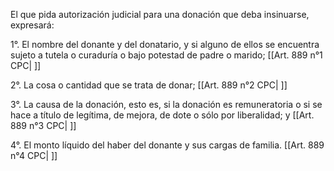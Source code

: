 El que pida autorización judicial para una donación que deba insinuarse, expresará:

1°. El nombre del donante y del donatario, y si alguno de ellos se encuentra sujeto a tutela o curaduría o bajo potestad de padre o marido; [[Art. 889 n°1 CPC| ]]

2°. La cosa o cantidad que se trata de donar; [[Art. 889 n°2 CPC| ]]

3°. La causa de la donación, esto es, si la donación es remuneratoria o si se hace a título de legítima, de mejora, de dote o sólo por liberalidad; y [[Art. 889 n°3 CPC| ]]

4°. El monto líquido del haber del donante y sus cargas de familia. [[Art. 889 n°4 CPC| ]]